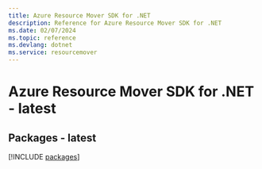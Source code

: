 ```yaml
---
title: Azure Resource Mover SDK for .NET
description: Reference for Azure Resource Mover SDK for .NET
ms.date: 02/07/2024
ms.topic: reference
ms.devlang: dotnet
ms.service: resourcemover
---
```

# Azure Resource Mover SDK for .NET - latest
## Packages - latest
[!INCLUDE [packages](resource-mover-index.md)]